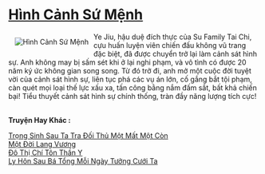 <a href="https://truyentiki.com/hinh-canh-su-menh.33636/" title="Hình Cảnh Sứ Mệnh"><h1>Hình Cảnh Sứ Mệnh</h1></a><div style="display:table"><img align="right" style="float: left; padding: 10px;" src="https://truyentiki.com/a/img/str/src/33636.jpg" alt="Hình Cảnh Sứ Mệnh">Ye Jiu, hậu duệ đích thực của Su Family Tai Chi, cựu huấn luyện viên chiến đấu không vũ trang đặc biệt, đã được chuyển trở lại làm cảnh sát hình sự. Anh không may bị sấm sét khi ở lại nghi phạm, và vô tình có được 20 năm ký ức không gian song song. Từ đó trở đi, anh mở một cuộc đời tuyệt vời của cảnh sát hình sự, liên tục phá các vụ án lớn, cố gắng bắt tội phạm, càn quét mọi loại thế lực xấu xa, tấn công bằng nắm đấm sắt, bất khả chiến bại! Tiểu thuyết cảnh sát hình sự chính thống, tràn đầy năng lượng tích cực!</div><p><br><b>Truyện Hay Khác :</b></p><a href="https://truyentiki.com/trong-sinh-sau-ta-tra-doi-thu-mot-mat-mot-con.33635/" alt="Trọng Sinh Sau Ta Tra Đối Thủ Một Mất Một Còn">Trọng Sinh Sau Ta Tra Đối Thủ Một Mất Một Còn</a><br/><a href="https://truyentiki.wordpress.com/2020/06/08/mot-doi-lang-vuong/" alt="Một Đời Lang Vương">Một Đời Lang Vương</a><br/><a href="https://github.com/nownovels/top500/tree/master/truyenhay/33877/" alt="Đô Thị Chí Tôn Thần Y">Đô Thị Chí Tôn Thần Y</a><br/><a href="https://github.com/nownovels/top500/tree/master/truyenhay/33555/" alt="Ly Hôn Sau Bá Tổng Mỗi Ngày Tưởng Cưới Ta">Ly Hôn Sau Bá Tổng Mỗi Ngày Tưởng Cưới Ta</a><br/>